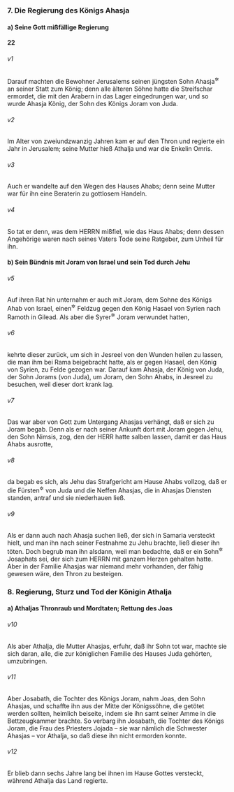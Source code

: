 ### 7. Die Regierung des Königs Ahasja

#### a) Seine Gott mißfällige Regierung

__22__

###### v1
Darauf machten die Bewohner Jerusalems seinen jüngsten Sohn Ahasja<sup title="21,17 Joahas">&#x2732;</sup>
 an seiner Statt zum König; denn alle älteren Söhne hatte die Streifschar ermordet, die mit den Arabern in das Lager eingedrungen war, und so wurde Ahasja König, der Sohn des Königs Joram von Juda.

###### v2
Im Alter von zweiundzwanzig Jahren kam er auf den Thron und regierte ein Jahr in Jerusalem; seine Mutter hieß Athalja und war die Enkelin Omris.

###### v3
Auch er wandelte auf den Wegen des Hauses Ahabs; denn seine Mutter war für ihn eine Beraterin zu gottlosem Handeln.

###### v4
So tat er denn, was dem HERRN mißfiel, wie das Haus Ahabs; denn dessen Angehörige waren nach seines Vaters Tode seine Ratgeber, zum Unheil für ihn.

#### b) Sein Bündnis mit Joram von Israel und sein Tod durch Jehu


###### v5
Auf ihren Rat hin unternahm er auch mit Joram, dem Sohne des Königs Ahab von Israel, einen<sup title="oder: den">&#x2732;</sup>
 Feldzug gegen den König Hasael von Syrien nach Ramoth in Gilead. Als aber die Syrer<sup title="oder: die Schützen">&#x2732;</sup>
 Joram verwundet hatten,

###### v6
kehrte dieser zurück, um sich in Jesreel von den Wunden heilen zu lassen, die man ihm bei Rama beigebracht hatte, als er gegen Hasael, den König von Syrien, zu Felde gezogen war. Darauf kam Ahasja, der König von Juda, der Sohn Jorams (von Juda), um Joram, den Sohn Ahabs, in Jesreel zu besuchen, weil dieser dort krank lag.

###### v7
Das war aber von Gott zum Untergang Ahasjas verhängt, daß er sich zu Joram begab. Denn als er nach seiner Ankunft dort mit Joram gegen Jehu, den Sohn Nimsis, zog, den der HERR hatte salben lassen, damit er das Haus Ahabs ausrotte,

###### v8
da begab es sich, als Jehu das Strafgericht am Hause Ahabs vollzog, daß er die Fürsten<sup title="oder: obersten Beamten">&#x2732;</sup>
 von Juda und die Neffen Ahasjas, die in Ahasjas Diensten standen, antraf und sie niederhauen ließ.

###### v9
Als er dann auch nach Ahasja suchen ließ, der sich in Samaria versteckt hielt, und man ihn nach seiner Festnahme zu Jehu brachte, ließ dieser ihn töten. Doch begrub man ihn alsdann, weil man bedachte, daß er ein Sohn<sup title="= Enkel">&#x2732;</sup>
 Josaphats sei, der sich zum HERRN mit ganzem Herzen gehalten hatte. Aber in der Familie Ahasjas war niemand mehr vorhanden, der fähig gewesen wäre, den Thron zu besteigen.

### 8. Regierung, Sturz und Tod der Königin Athalja

#### a) Athaljas Thronraub und Mordtaten; Rettung des Joas


###### v10
Als aber Athalja, die Mutter Ahasjas, erfuhr, daß ihr Sohn tot war, machte sie sich daran, alle, die zur königlichen Familie des Hauses Juda gehörten, umzubringen.

###### v11
Aber Josabath, die Tochter des Königs Joram, nahm Joas, den Sohn Ahasjas, und schaffte ihn aus der Mitte der Königssöhne, die getötet werden sollten, heimlich beiseite, indem sie ihn samt seiner Amme in die Bettzeugkammer brachte. So verbarg ihn Josabath, die Tochter des Königs Joram, die Frau des Priesters Jojada – sie war nämlich die Schwester Ahasjas – vor Athalja, so daß diese ihn nicht ermorden konnte.

###### v12
Er blieb dann sechs Jahre lang bei ihnen im Hause Gottes versteckt, während Athalja das Land regierte.